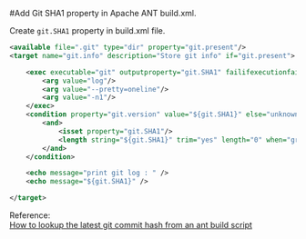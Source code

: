 #Add Git SHA1 property in Apache ANT build.xml.  

Create `git.SHA1` property in build.xml file.  


```xml
<available file=".git" type="dir" property="git.present"/>
<target name="git.info" description="Store git info" if="git.present">

    <exec executable="git" outputproperty="git.SHA1" failifexecutionfails="false" errorproperty="">
        <arg value="log"/>
        <arg value="--pretty=oneline"/>
        <arg value="-n1"/>
    </exec>
    <condition property="git.version" value="${git.SHA1}" else="unknown">
        <and>
            <isset property="git.SHA1"/>
            <length string="${git.SHA1}" trim="yes" length="0" when="greater"/>
        </and>
    </condition>

    <echo message="print git log : " />
    <echo message="${git.SHA1}" />

</target>
```  


Reference:  
[How to lookup the latest git commit hash from an ant build script](http://stackoverflow.com/questions/2974106/how-to-lookup-the-latest-git-commit-hash-from-an-ant-build-script)  

